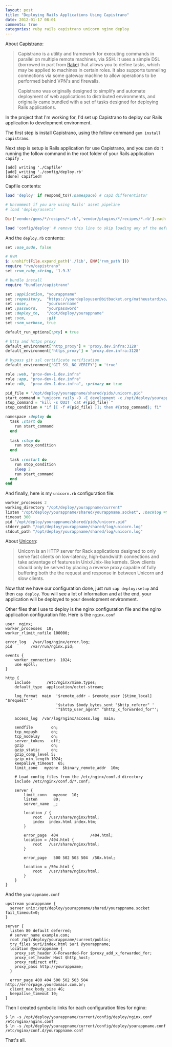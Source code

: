```yaml
---
layout: post
title: "Deploying Rails Applications Using Capistrano"
date: 2012-01-17 08:01
comments: true
categories: ruby rails capistrano unicorn nginx deploy
---
```


About [Capistrano](https://github.com/capistrano/capistrano): 

> Capistrano is a utility and framework for executing commands in parallel on multiple remote machines, via SSH. It uses a simple DSL (borrowed in part from [Rake](http://rake.rubyforge.org)) that allows you to define tasks, which may be applied to machines in certain roles. It also supports tunneling connections via some gateway machine to allow operations to be performed behind VPN's and firewalls.
>
> Capistrano was originally designed to simplify and automate deployment of web applications to distributed environments, and originally came bundled with a set of tasks designed for deploying Rails applications.

In the project that I'm working for, I'd set up Capistrano to deploy our Rails application to development environment. 

The first step is install Capistrano, using the follow command `gem install capistrano`. 

Next step is setup is Rails application for use Capistrano, and you can do it running the follow command in the root folder of your Rails application `capify .`

```
[add] writing './Capfile'
[add] writing './config/deploy.rb'
[done] capified!
```

Capfile contents:

``` ruby
load 'deploy' if respond_to?(:namespace) # cap2 differentiator

# Uncomment if you are using Rails' asset pipeline
# load 'deploy/assets'

Dir['vendor/gems/*/recipes/*.rb','vendor/plugins/*/recipes/*.rb'].each { |plugin| load(plugin) }

load 'config/deploy' # remove this line to skip loading any of the default tasks
```

And the `deploy.rb` contents:

``` ruby
set :use_sudo, false

# RVM
$:.unshift(File.expand_path('./lib', ENV['rvm_path']))
require "rvm/capistrano"
set :rvm_ruby_string, '1.9.3'

# bundle install
require "bundler/capistrano"

set :application, "yourappname"
set :repository,  "https://yourdeployuser@bitbucket.org/matheustardivo/yourappname.git"
set :user,        "yourusername"
set :password,    "yourpassword"
set :deploy_to,   "/opt/deploy/yourappname"
set :scm,         :git
set :scm_verbose, true

default_run_options[:pty] = true

# http and https proxy
default_environment['http_proxy'] = 'proxy.dev.infra:3128'
default_environment['https_proxy'] = 'proxy.dev.infra:3128'

# bypass git ssl certificate verification
default_environment['GIT_SSL_NO_VERIFY'] = 'true'

role :web, "prov-dev-1.dev.infra"
role :app, "prov-dev-1.dev.infra"
role :db,  "prov-dev-1.dev.infra", :primary => true

pid_file = "/opt/deploy/yourappname/shared/pids/unicorn.pid"
start_command = "unicorn_rails -D -E development -c /opt/deploy/yourappname/current/config/deploy/unicorn.rb"
stop_command = "kill -s QUIT `cat #{pid_file}`"
stop_condition = "if [[ -f #{pid_file} ]]; then #{stop_command}; fi"

namespace :deploy do
  task :start do
    run start_command
  end
  
  task :stop do
    run stop_condition
  end
  
  task :restart do
    run stop_condition
    sleep 2
    run start_command
  end
end
```

And finally, here is my `unicorn.rb` configuration file:

``` ruby
worker_processes 2
working_directory "/opt/deploy/yourappname/current"
listen "/opt/deploy/yourappname/shared/yourappname.socket", :backlog => 64
timeout 300
pid "/opt/deploy/yourappname/shared/pids/unicorn.pid"
stderr_path "/opt/deploy/yourappname/shared/log/unicorn.log"
stdout_path "/opt/deploy/yourappname/shared/log/unicorn.log"

```

About [Unicorn](http://unicorn.bogomips.org): 

> Unicorn is an HTTP server for Rack applications designed to only serve fast clients on low-latency, high-bandwidth connections and take advantage of features in Unix/Unix-like kernels. Slow clients should only be served by placing a reverse proxy capable of fully buffering both the the request and response in between Unicorn and slow clients.

Now that we have our configuration done, just run `cap deploy:setup` and then `cap deploy`. You will see a lot of information and at the end, your application will be deployed to your development environment. 

Other files that I use to deploy is the nginx configuration file and the nginx application configuration file. Here is the `nginx.conf`

```
user  nginx;
worker_processes  10;
worker_rlimit_nofile 100000;

error_log   /var/log/nginx/error.log;
pid        /var/run/nginx.pid;

events {
    worker_connections  1024;
    use epoll;
}

http {
    include       /etc/nginx/mime.types;
    default_type  application/octet-stream;

    log_format  main  '$remote_addr - $remote_user [$time_local] "$request" '
                      '$status $body_bytes_sent "$http_referer" '
                      '"$http_user_agent" "$http_x_forwarded_for"';

    access_log  /var/log/nginx/access.log  main;

    sendfile        on;
    tcp_nopush      on;
    tcp_nodelay     on;
    server_tokens   off;
    gzip            on;
    gzip_static     on;
    gzip_comp_level 5;
    gzip_min_length 1024;
    keepalive_timeout  65;
    limit_zone   myzone  $binary_remote_addr  10m;

    # Load config files from the /etc/nginx/conf.d directory
    include /etc/nginx/conf.d/*.conf;

    server {
        limit_conn   myzone  10;
        listen       80;
        server_name  _;

        location / {
            root   /usr/share/nginx/html;
            index  index.html index.htm;
        }

        error_page  404              /404.html;
        location = /404.html {
            root   /usr/share/nginx/html;
        }

        error_page   500 502 503 504  /50x.html;
        
        location = /50x.html {
            root   /usr/share/nginx/html;
        }
    }
}

```

And the `yourappname.conf`

```
upstream yourappname {
  server unix:/opt/deploy/yourappname/shared/yourappname.socket fail_timeout=0;
}

server {
  listen 80 default deferred;
  # server_name example.com;
  root /opt/deploy/yourappname/current/public;
  try_files $uri/index.html $uri @yourappname;
  location @yourappname {
    proxy_set_header X-Forwarded-For $proxy_add_x_forwarded_for;
    proxy_set_header Host $http_host;
    proxy_redirect off;
    proxy_pass http://yourappname;
  }

  error_page 400 404 500 502 503 504 http://errorpage.yourdomain.com.br;
  client_max_body_size 4G;
  keepalive_timeout 10;
}

```

Then I created symbolic links for each configuration files for nginx:

```
$ ln -s /opt/deploy/yourappname/current/config/deploy/nginx.conf /etc/nginx/nginx.conf
$ ln -s /opt/deploy/yourappname/current/config/deploy/yourappname.conf /etc/nginx/conf.d/yourappname.conf
```

That's all.

